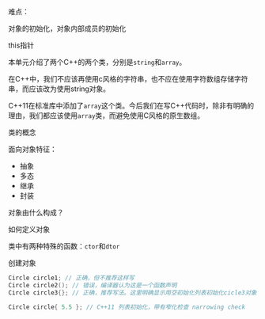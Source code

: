难点：

对象的初始化，对象内部成员的初始化

this指针

本单元介绍了两个C++的两个类，分别是`string`和`array`。

在C++中，我们不应该再使用c风格的字符串，也不应在使用字符数组存储字符串，而应该改为使用string对象。

C++11在标准库中添加了`array`这个类。今后我们在写C++代码时，除非有明确的理由，我们都应该使用`array`类，而避免使用C风格的原生数组。

类的概念

面向对象特征：

* 抽象
* 多态
* 继承
* 封装

对象由什么构成？

如何定义对象

类中有两种特殊的函数：`ctor`和`dtor`

创建对象

```c++
Circle circle1; // 正确，但不推荐这样写
Circle circle2(); // 错误，编译器认为这是一个函数声明
Circle circle3{}; // 正确，推荐写法。这里明确显示用空初始化列表初始化cicle3对象(调用Circle默认构造函数)

Circle circle{ 5.5 }; // C++11 列表初始化，带有窄化检查 narrowing check
```

